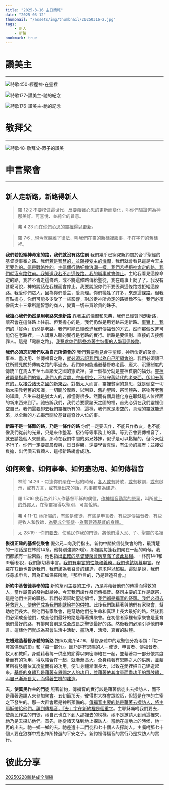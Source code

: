 ```yaml
---
title: "2025-3-16 主日簡報"
date: "2025-03-12"
thumbnail: "/assets/img/thumbnail/20250316-2.jpg"
tags:
    - 新人
    - 新路
bookmark: true
---
```


# 讚美主
___

![詩歌450-經歷神-在靈裡](/assets/img/hymns/hymn-450.jpg "詩歌450-經歷神-在靈裡")

![詩歌177-讚美主-祂的紀念](/assets/img/hymns/hymn-177.jpg "詩歌177-讚美主-祂的紀念")

![詩歌176-讚美主-祂的記念](/assets/img/hymns/hymn-176.jpg "詩歌176-讚美主-祂的記念")

# 敬拜父
___

![詩歌48-敬拜父-眾子的讚美](/assets/img/hymns/hymn-48.jpg "詩歌48-敬拜父-眾子的讚美")

# 申言聚會
___

## 新人走新路，新路得新人

> 羅 12:2 不要模倣這世代，反要<u>藉著心思的更新而變化</u>，叫你們驗證何為神那美好、可喜悅、並純全的旨意。

> 弗 4:23 而<u>在你們心思</u><u>的靈裡得以</u><u>更新</u>。

> 羅 7:6 …現今就脫離了律法，叫我們<u>在靈的</u><u>新樣裡服事</u>，不在字句的舊樣裡。

**我們若拒絕神命定的路，我們就沒有路往前** 我們幾乎已窮究新約關於合乎聖經的基督徒事奉之路。我們<u>若是智慧的，並願接受主的憐憫</u>，我們就會看見這是今天<u>主所要作的。這是戰略性的</u>。<u>主這個行動好像浪潮一樣。我們若</u><u>拒絕神命定</u><u>的路，我們就沒有路往前。我知道我若不走這條路，我的職事就會停止</u>。主給我看見這條命定的路，我若不肯走這條路，或不將這條路傳給聖徒，我在職事上就了了。我沒有甚麼可說，神的說話在我裡面會停止。我要說服你們不要丟棄這條路或拒絕這條路。我愛你們眾人，因為你們愛主，愛真理。你們犧牲了許多，來走這條路。但我有點擔心，你們可能多少受了一些影響，對於走神所命定的路猶豫不決。我們必須像馬太十三章所題智慧的商人，變賣一切來買珍貴的珠子。

**我擔心我們仍然是用老路來走新路** <u>靠著主的憐憫和恩典，我們已經贊同走新路</u>，讓召會在這條路上往前。但我擔心的是，我們仍然是用老路來走新路。<u>事實上，我們的「貨色」仍然是老路</u>。我們可能已經改進我們傳福音的方式，然而那個改進可能仍在老路裡。一人講眾人聽的實行是老路的實行。新路是要個別、直接的去接觸罪人。這是「電腦之路」。<u>我懇求你們這些</u><u>為著</u><u>主恢復的人學習這條路</u>。

**我們必須忘記我們以為自己所領會的** 我們<u>若要看見</u>合乎聖經，神所命定的聚會、事奉、盡功用、並傳福音之路，<u>就必須忘記我們以為自己所領會的</u>。我們必須讓已往所聽見關於傳統之路的事過去。我們如何能逃避基督教老舊、龐大、沉重制度的傳統？在馬太五至七章諸天之國的憲法裡，第一個福分就是靈裡貧窮的福分。<u>靈裡貧窮</u><u>是指我們的靈，我們人的深處，完全倒空，不持守舊時代的老東西，</u><u>卻卸去</u><u>舊有的，以</u><u>接受諸天之</u><u>國的新東西</u>。對猶太人而言，靈裡貧窮的意思，就是倒空一切猶太宗教老舊的知識，一切關於摩西、以利亞、舊約聖殿、祭司體系、祭物等老舊的知識。凡生來就是猶太人的，都懂得很多。然而有個具體化身在耶穌這人位裡面的新東西來到了。祂告訴我們，我們若要蒙諸天之國的福，首先必須在我們靈裡倒空自己。我們需要卸去我們靈裡所有的，這樣，我們就是虛空的，真理的靈就能進來，以全新的方式揭示關於基督這奇妙人位的事。

**新路不是一條難的路，乃是一條作的路** 你們一定要去作，不能只作教友，也不能像我們從前的光景，只是來作整潔、招待等等事務上的事。等到召會要傳福音了，就去請幾個人來聽道。那時在我們中間的弟兄姊妹，似乎是可以鬆懈的，但今天就不行了。你們一定要晨晨復興，日日得勝，還要學習真理，有生命的經歷；並接受負擔，出代價去看顧人，這樣新路纔會成功。

## 如何聚會、如何事奉、如何盡功用、如何傳福音

> 林前 14:26 ⋯每逢你們聚在一起的時候，<u>各人或有</u>詩歌，<u>或有</u>教訓，<u>或有</u>啟示，<u>或有</u>方言，<u>或有</u>繙出來的話，<u>凡事都當為建造</u>。

> 羅 15:16 使我為外邦人作基督耶穌的僕役，<u>作神福音</u><u>勤奮的祭司</u>，叫所<u>獻</u><u>上的外</u><u>邦</u><u>人</u>，在聖靈裡得以聖別，可蒙悅納。

> 弗 4:11-12 祂所賜的，有些是使徒，有些是申言者，有些是傳福音者，有些是牧人和教師，<u>為要成全聖徒</u>⋯<u>為著建造基督的身體</u><u>。</u>

> 太 28:19 ⋯你們<u>要去</u>，使萬民作我的門徒，將他們浸入父、子、聖靈的名裡

**恢復正確的基督徒聚會** 倪弟兄...向我們指出，新約中關於信徒聚會的路，最清楚的一段話是在林前14章。他特別強調26節，那裡說每逢我們聚在一起的時候，我們都該有一些東西。他也指出<u>正確的基督徒聚會</u><u>應當滿了彼此</u><u>互相</u>。⋯林前14:1和39節都說，我們該切慕申言。<u>我們有申言的性能和義務，我們也該</u><u>切慕申</u><u>言</u>。保羅在12節也告訴我們，我們該為著召會的建造，尋求得以超越。這就是說，我們該尋求申言，因為正如保羅所說，『那申言的，乃是建造召會。』

**新約中基督徒事奉的路** 新約祭司主要的工作，乃是將藉著他們的傳揚而得救的人，當作屬靈的祭物獻給神。今天我們該作祭司傳福音。祭司主要的工作是獻祭，這是他們主要的職務。我們必須幫助聖徒領悟，<u>我們都是福音的祭司。我們必須去拯救罪人，使他們成為我們能獻給神</u><u>的供物</u>。此後我們該藉著與他們有家聚會，幫助他們長大。與他們有家聚會，是幫助他們在生命和真理上長大最好的路。然後我們必須成全他們，成全他們最好的路是藉著排聚會。在初信者家裡有家聚會是養育他們最好的路，有排聚會則是成全成長之聖徒最好的路。然後我們必須引導他們申言。這樣他們就成為召會生活中活動、盡功用、活潑、真實的肢體。

**生機建造基督身體的新路** 按照以弗所4:16，基督身體中的眾聖徒分為兩類：『每一豐富供應的節』和『每一部分』。節乃是有恩賜的人－使徒、申言者、傳福音者、牧人和教師。身體藉著每一供應的節得以緊密聯絡在一起，並藉著每一部分依其度量而有的功用，得以結合在一起，就漸漸長大。全身藉著有恩賜之人的供應，並藉著所有肢體依其度量而有的功用，便叫身體漸漸長大，以致在愛裡把自己建造起來。<u>基督的身體乃是藉著有恩賜之人的功用，並藉著依其度量而盡功用的眾肢體，叫自己漸漸長大，而得著生機的建造</u>。

**去，使萬民作主的門徒** 照著新約，傳福音的實行該是藉著信徒出去探訪人，而不是藉著邀請人來參加聚會。五旬節那天，彼得對大群會眾說話，但這是在神的主宰之下發生的。那一大群會眾是神所預備的。<u>傳福音主要的路是藉著去探訪人，將主耶穌帶給他們。論到傳福音，『去』字在新約裡是</u><u>個重字</u>。主耶穌囑咐我們要去，使萬民作主的門徒，祂自己也立下到人那裡去的榜樣。祂不是邀請人到祂這裡來，祂乃是去探訪他們。首先，祂從諸天降到地上探訪人。當祂在這地上的時候，祂一再的出去。祂一鄉一鄉的去。祂差遣十二門徒和七十個人去探訪人。主囑咐那七十個人要在狼群中找出神所揀選的平安之子。新約裡傳福音的實行乃是探訪人的實行。

# 彼此分享

<a href="../../assets/docs/20250228-NewWayEquippingTraining.pdf" download="20250228新路成全訓練.pdf">20250228新路成全訓練</a>

<object data="../../assets/docs/20250228-NewWayEquippingTraining.pdf" width="100%" height="1000" type='application/pdf'></object>
___
